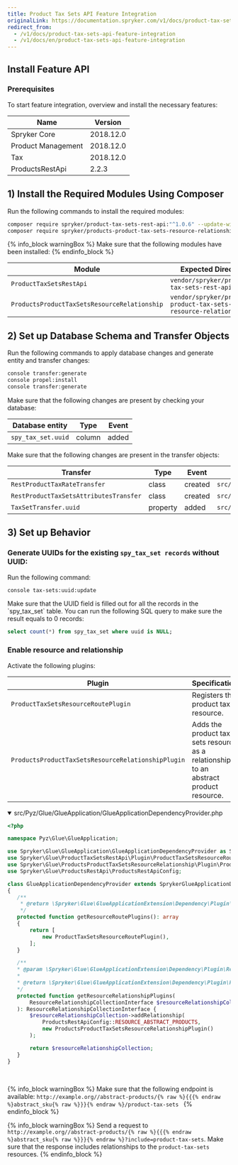 ```yaml
---
title: Product Tax Sets API Feature Integration
originalLink: https://documentation.spryker.com/v1/docs/product-tax-sets-api-feature-integration
redirect_from:
  - /v1/docs/product-tax-sets-api-feature-integration
  - /v1/docs/en/product-tax-sets-api-feature-integration
---
```


## Install Feature API

### Prerequisites

To start feature integration, overview and install the necessary features:

| Name | Version |
| --- | --- |
| Spryker Core | 2018.12.0 |
| Product Management | 2018.12.0 |
| Tax | 2018.12.0 |
| ProductsRestApi | 2.2.3 |

## 1) Install the Required Modules Using Composer

Run the following commands to install the required modules:

```bash
composer require spryker/product-tax-sets-rest-api:"^1.0.6" --update-with-dependencies
composer require spryker/products-product-tax-sets-resource-relationship:"^1.0.0" --update-with-dependencies 
```

{% info_block warningBox %}
Make sure that the following modules have been installed:
{% endinfo_block %}

| Module | Expected Directory |
| --- | --- |
|  `ProductTaxSetsRestApi` |  `vendor/spryker/product-tax-sets-rest-api` |
|  `ProductsProductTaxSetsResourceRelationship` |  `vendor/spryker/products-product-tax-sets-resource-relationship` |


## 2) Set up Database Schema and Transfer Objects

Run the following commands to apply database changes and generate entity and transfer changes:

```bash
console transfer:generate
console propel:install
console transfer:generate 
```

<section contenteditable="false" class="warningBox"><div class="content">
    Make sure that the following changes are present by checking your database:

| Database entity | Type | Event |
| --- | --- | --- |
|  `spy_tax_set.uuid` | column | added |
</div></section>

<section contenteditable="false" class="warningBox"><div class="content">Make sure that the following changes are present in the transfer objects:

| Transfer | Type | Event | Path |
| --- | --- | --- | --- |
|  `RestProductTaxRateTransfer` | class | created |  `src/Generated/Shared/Transfer/RestProductTaxRateTransfer` |
|  `RestProductTaxSetsAttributesTransfer` | class | created |  `src/Generated/Shared/Transfer/RestProductTaxSetsAttributesTransfer` |
|  `TaxSetTransfer.uuid` | property | added |  `src/Generated/Shared/Transfer/TaxSetTransfer` |
</div></section>

## 3) Set up Behavior

### Generate UUIDs for the existing `spy_tax_set records` without UUID:

Run the following command:

```bash
console tax-sets:uuid:update 
```

 <section contenteditable="false" class="warningBox"><div class="content">
    Make sure that the UUID field is filled out for all the records in the `spy_tax_set` table. You can run the following SQL query to make sure the result equals to 0 records:

```sql
select count(*) from spy_tax_set where uuid is NULL; 
```
</div></section>

### Enable resource and relationship

Activate the following plugins:

| Plugin | Specification | Prerequisites | Namespace |
| --- | --- | --- | --- |
|  `ProductTaxSetsResourceRoutePlugin` | Registers the product tax resource. | None |  `Spryker\Glue\ProductTaxSetsRestApi\Plugin` |
|  `ProductsProductTaxSetsResourceRelationshipPlugin` | Adds the product tax sets resource as a relationship to an abstract product resource. | None |  `Spryker\Glue\ProductsProductTaxSetsResourceRelationship\Plugin` |

<details open>
  <summary>src/Pyz/Glue/GlueApplication/GlueApplicationDependencyProvider.php</summary>
    
 ```php
 <?php
 
namespace Pyz\Glue\GlueApplication;
 
use Spryker\Glue\GlueApplication\GlueApplicationDependencyProvider as SprykerGlueApplicationDependencyProvider;
use Spryker\Glue\ProductTaxSetsRestApi\Plugin\ProductTaxSetsResourceRoutePlugin;
use Spryker\Glue\ProductsProductTaxSetsResourceRelationship\Plugin\ProductsProductTaxSetsResourceRelationshipPlugin;
use Spryker\Glue\ProductsRestApi\ProductsRestApiConfig;
 
class GlueApplicationDependencyProvider extends SprykerGlueApplicationDependencyProvider
{
    /**
     * @return \Spryker\Glue\GlueApplicationExtension\Dependency\Plugin\ResourceRoutePluginInterface[]
     */
    protected function getResourceRoutePlugins(): array
    {
        return [
            new ProductTaxSetsResourceRoutePlugin(),
        ];
    }
 
    /**
    * @param \Spryker\Glue\GlueApplicationExtension\Dependency\Plugin\ResourceRelationshipCollectionInterface $resourceRelationshipCollection
    *
    * @return \Spryker\Glue\GlueApplicationExtension\Dependency\Plugin\ResourceRelationshipCollectionInterface
    */
    protected function getResourceRelationshipPlugins(
        ResourceRelationshipCollectionInterface $resourceRelationshipCollection
    ): ResourceRelationshipCollectionInterface {
        $resourceRelationshipCollection->addRelationship(
            ProductsRestApiConfig::RESOURCE_ABSTRACT_PRODUCTS,
            new ProductsProductTaxSetsResourceRelationshipPlugin()
        );
 
        return $resourceRelationshipCollection;
    }
}
```

</br>
</details>


 {% info_block warningBox %}
Make sure that the following endpoint is available: `http://example.org//abstract-products/{% raw %}{{{% endraw %}abstract_sku{% raw %}}}{% endraw %}/product-tax-sets `
{% endinfo_block %}

{% info_block warningBox %}
Send a request to `http://example.org//abstract-products/{% raw %}{{{% endraw %}abstract_sku{% raw %}}}{% endraw %}?include=product-tax-sets`. Make sure that the response includes relationships to the `product-tax-sets` resources.
{% endinfo_block %}

<!-- Last review date: Feb 21, 2019 -->

<!--by Tihran Voitov and Dmitry Beirak-->
